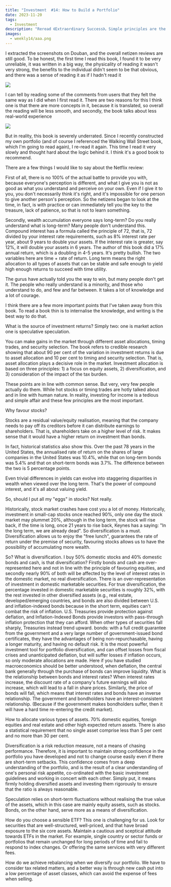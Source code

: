```yaml
---
title: "Investment  #14: How to Build a Portfolio"
date: 2023-11-20
tags:
  - Investment 
description: "Reread 《Extraordinary Success》，Simple principles are the truth."
images:
  - weekly14/aaa.png
---
```


I extracted the screenshots on Douban, and the overall netizen reviews are still good. To be honest, the first time I read this book, I found it to be very unreliable, it was written in a big way, the physicality of reading it wasn't very strong, the benefits to the individual didn't seem to be that obvious, and there was a sense of reading it as if I hadn't read it

![](aaa.png)

I can tell by reading some of the comments from users that they felt the same way as I did when I first read it. There are two reasons for this I think one is that there are more concepts in it, because it is translated, so overall the reading will be less smooth, and secondly, the book talks about less real-world experience

![](bbb.png)

But in reality, this book is severely underrated. Since I recently constructed my own portfolio (and of course I referenced the Walking Wall Street book, which I'm going to read again), I re-read it again. This time I read it very slowly and thought hard about the logic behind it. I think it's a good book to recommend.

There are a few things I would like to say about the Netflix review:

First of all, there is no 100% of the actual battle to provide you with, because everyone's perception is different, and what I give you is not as good as what you understand and perceive on your own. Even if I give it to you, you don't necessarily think it's right, and it's impossible for one person to give another person's perception. So the netizens began to look at the time, in fact, is with practice or can immediately tell you the key to the treasure, lack of patience, so that is not to learn something.

Secondly, wealth accumulation everyone says long-term? Do you really understand what is long-term? Many people don't understand this. Compound interest has a formula called the principle of 72, that is, 72 divided by your interest rate requirements, such as 8% interest rate per year, about 9 years to double your assets. If the interest rate is greater, say 12%, it will double your assets in 6 years. The author of this book did a 17% annual return, which is a doubling in 4-5 years. It's pretty bullish. The two variables here are time + rate of return. Long term means the right allocation to all types of assets that can be stable and safe enough to yield high enough returns to succeed with time utility.

The gurus have actually told you the way to win, but many people don't get it. The people who really understand is a minority, and those who understand to do, and few and far between. It takes a lot of knowledge and a lot of courage.

I think there are a few more important points that I've taken away from this book. To read a book thin is to internalise the knowledge, and writing is the best way to do that.

What is the source of investment returns? Simply two: one is market action one is speculative speculation.

You can make gains in the market through different asset allocations, timing trades, and security selection. The book refers to credible research showing that about 90 per cent of the variation in investment returns is due to asset allocation and 10 per cent to timing and security selection. That is, asset allocation plays a decisive role in the market. Investment allocation is based on three principles: 1) a focus on equity assets, 2) diversification, and 3) consideration of the impact of the tax burden.

These points are in line with common sense. But very, very few people actually do them. While hot stocks or timing trades are hotly talked about and in line with human nature. In reality, investing for income is a tedious and simple affair and these few principles are the most important.

Why favour stocks?

Stocks are a residual value/equity realisation, meaning that the company needs to pay off its creditors before it can distribute earnings to shareholders. That is, shareholders take on a higher level of risk. It makes sense that it would have a higher return on investment than bonds.

In fact, historical statistics also show this. Over the past 78 years in the United States, the annualised rate of return on the shares of large companies in the United States was 10.4%, while that on long-term bonds was 5.4% and that on short-term bonds was 3.7%. The difference between the two is 5 percentage points.

Even trivial differences in yields can evolve into staggering disparities in wealth when viewed over the long term. That's the power of compound interest, and it's all about valuing yield.

So, should I put all my "eggs" in stocks? Not really.

Historically, stock market crashes have cost you a lot of money. Historically, investment in small-cap stocks once reached 90%, only one day the stock market may plummet 20%, although in the long term, the stock will rise back, if the time is long, once 21 years to rise back, Keynes has a saying: "In the long term, we are already dead". So diversification is a must. Diversification allows us to enjoy the "free lunch", guarantees the rate of return under the premise of security, favouring stocks allows us to have the possibility of accumulating more wealth.

So? What is diversification. I buy 50% domestic stocks and 40% domestic bonds and cash, is that diversification? Firstly bonds and cash are over-represented here and not in line with the principle of favouring equities, and secondly nearly 90% of both will be affected by the level of interest rates in the domestic market, no real diversification. There is an over-representation of investment in domestic marketable securities. For true diversification, the percentage invested in domestic marketable securities is roughly 32%, with the rest invested in other diversified assets (e.g., real estate, developed/emerging countries, and bonds are also divided between U.S. and inflation-indexed bonds because in the short term, equities can't combat the risk of inflation. U.S. Treasuries provide protection against deflation, and Inflation-Indexed Bonds provide investors with pass-through inflation protection that they can afford. When other types of securities fall sharply, Treasuries instead trend upward. bonds: with a full credit guarantee from the government and a very large number of government-issued bond certificates, they have the advantages of being non-repurchasable, having a longer maturity, and having no default risk. It is the most powerful investment tool for portfolio diversification, and can offset losses from fiscal crises and unanticipated deflation, but will suffer losses if inflation occurs, so only moderate allocations are made. Here if you have studied macroeconomics should be better understood, when deflation, the central bank generally through the purchase of bonds can improve liquidity. What is the relationship between bonds and interest rates? When interest rates increase, the discount rate of a company's future earnings will also increase, which will lead to a fall in share prices. Similarly, the price of bonds will fall, which means that interest rates and bonds have an inverse relationship. The government and bondholders have an interest-consistent relationship. (Because if the government makes bondholders suffer, then it will have a hard time re-entering the credit market).

How to allocate various types of assets. 70% domestic equities, foreign equities and real estate and other high expected return assets. There is also a statistical requirement that no single asset comprise less than 5 per cent and no more than 30 per cent.

Diversification is a risk reduction measure, not a means of chasing performance. Therefore, it is important to maintain strong confidence in the portfolio you have developed and not to change course easily even if there are short-term setbacks. This confidence comes from a deep understanding of the portfolio, and is the result of a clear understanding of one's personal risk appetite, co-ordinated with the basic investment guidelines and working in concert with each other. Simply put, it means firmly holding diversified assets and investing them rigorously to ensure that the ratio is always reasonable.

Speculation relies on short-term fluctuations without realising the true value of the assets, which in this case are mainly equity assets, such as stocks. Bonds, on the other hand, serve more as a means of diversification.

How do you choose a sensible ETF? This one is challenging for us. Look for securities that are well-structured, well-priced, and that have broad exposure to the six core assets. Maintain a cautious and sceptical attitude towards ETFs in the market. For example, single country or sector funds or portfolios that remain unchanged for long periods of time and fail to respond to index changes. Or offering the same services with very different fees.

How do we achieve rebalancing when we diversify our portfolio. We have to consider tax related matters, and a better way is through new cash put into a low percentage of asset classes, which can avoid the expense of fees when selling.